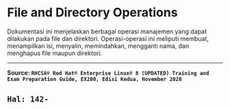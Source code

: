 # File and Directory Operations

Dokumentasi ini menjelaskan berbagai operasi manajemen yang  dapat dilakukan pada file dan direktori. Operasi-operasi ini meliputi membuat, menampilkan isi, menyalin, memindahkan, mengganti nama, dan menghapus file maupun direktori.




---
**Source: `RHCSA® Red Hat® Enterprise Linux® 8 (UPDATED) Training and Exam Preparation Guide, EX200, Edisi Kedua, November 2020`**

`Hal: 142-`
---

